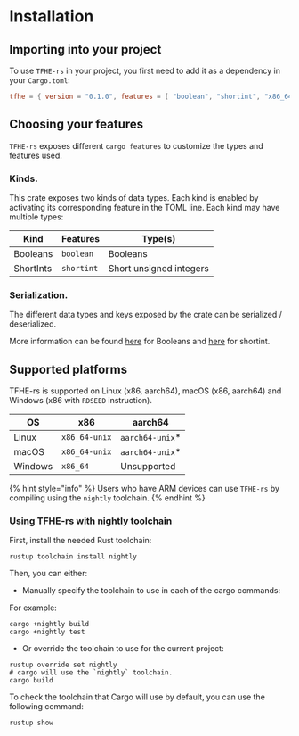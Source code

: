 # Installation

## Importing into your project

To use `TFHE-rs` in your project, you first need to add it as a dependency in your `Cargo.toml`:


```toml
tfhe = { version = "0.1.0", features = [ "boolean", "shortint", "x86_64-unix" ] }
```

## Choosing your features

`TFHE-rs` exposes different `cargo features` to customize the types and features used.

### Kinds.

This crate exposes two kinds of data types. Each kind is enabled by activating its corresponding feature in the TOML line. Each kind may have multiple types:

| Kind      | Features     | Type(s)                                  |
| --------- | ------------- |------------------------------------------|
| Booleans  | `boolean`    | Booleans                                 |
| ShortInts | `shortint`   | Short unsigned integers                  |


### Serialization.

The different data types and keys exposed by the crate can be serialized / deserialized.

More information can be found [here](../Booleans/serialization.md) for Booleans and [here](../shortint/serialization.md) for shortint.

## Supported platforms

TFHE-rs is supported on Linux (x86, aarch64), macOS (x86, aarch64) and Windows (x86 with `RDSEED`
instruction).

| OS        | x86              | aarch64          |
| --------- | -------------    |------------------|
| Linux     | `x86_64-unix`    | `aarch64-unix`*  |
| macOS     | `x86_64-unix`    | `aarch64-unix`*  |
| Windows   | `x86_64`         | Unsupported      |

{% hint style="info" %}
Users who have ARM devices can use `TFHE-rs` by compiling using the
`nightly` toolchain.
{% endhint %}


### Using TFHE-rs with nightly toolchain

First, install the needed Rust toolchain:

```shell
rustup toolchain install nightly
```

Then, you can either:

* Manually specify the toolchain to use in each of the cargo commands:

For example:

```shell
cargo +nightly build
cargo +nightly test
```

* Or override the toolchain to use for the current project:

```shell
rustup override set nightly
# cargo will use the `nightly` toolchain.
cargo build
```

To check the toolchain that Cargo will use by default, you can use the following command:

```shell
rustup show
```
